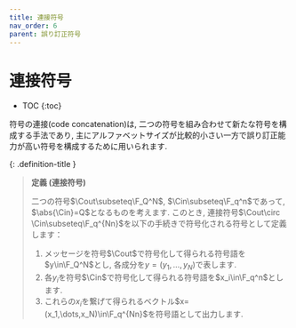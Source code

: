```yaml
---
title: 連接符号
nav_order: 6
parent: 誤り訂正符号
---
```


# 連接符号

* TOC
{:toc}

符号の連接(code concatenation)は, 二つの符号を組み合わせて新たな符号を構成する手法であり, 
主にアルファベットサイズが比較的小さい一方で誤り訂正能力が高い符号を構成するために用いられます. 

{: .definition-title }
> **定義 (連接符号)**
>
> 二つの符号$\Cout\subseteq\F_Q^N$, $\Cin\subseteq\F_q^n$であって, $\abs{\Cin}=Q$となるものを考えます. 
> このとき, 連接符号$\Cout\circ \Cin\subseteq\F_q^{Nn}$を以下の手続きで符号化される符号として定義します：
> 1. メッセージを符号$\Cout$で符号化して得られる符号語を$y\in\F_Q^N$とし, 各成分を$y=(y_1,\dots,y_N)$で表します. 
> 2. 各$y_i$を符号$\Cin$で符号化して得られる符号語を$x_i\in\F_q^n$とします. 
> 3. これらの$x_i$を繋げて得られるベクトル$x=(x_1,\dots,x_N)\in\F_q^{Nn}$を符号語として出力します. 